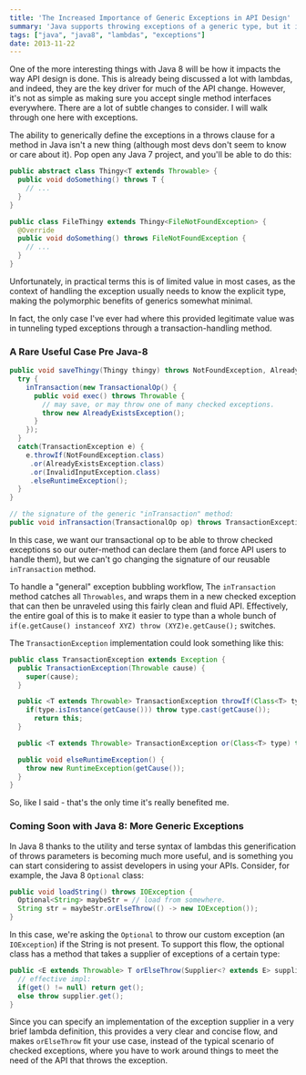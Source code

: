 ```yaml
---
title: 'The Increased Importance of Generic Exceptions in API Design'
summary: 'Java supports throwing exceptions of a generic type, but it is rarely a useful trick. With Java 8, that is changing.'
tags: ["java", "java8", "lambdas", "exceptions"]
date: 2013-11-22
---
```


One of the more interesting things with Java 8 will be how it impacts the way API design is done. This is already being discussed a lot with lambdas, and indeed, they are the key driver for much of the API change. However, it's not as simple as making sure you accept single method interfaces everywhere. There are a lot of subtle changes to consider. I will walk through one here with exceptions.

The ability to generically define the exceptions in a throws clause for a method in Java isn't a new thing (although most devs don't seem to know or care about it). Pop open any Java 7 project, and you'll be able to do this:

```java
public abstract class Thingy<T extends Throwable> {
  public void doSomething() throws T {
    // ...
  }
}

public class FileThingy extends Thingy<FileNotFoundException> {
  @Override
  public void doSomething() throws FileNotFoundException {
    // ...
  }
}
```

Unfortunately, in practical terms this is of limited value in most cases, as the context of handling the exception usually needs to know the explicit type, making the polymorphic benefits of generics somewhat minimal.

In fact, the only case I've ever had where this provided legitimate value was in tunneling typed exceptions through a transaction-handling method.

### A Rare Useful Case Pre Java-8

```java
public void saveThingy(Thingy thingy) throws NotFoundException, AlreadyExistsException, InvalidInputException {
  try {
    inTransaction(new TransactionalOp() {
      public void exec() throws Throwable {
        // may save, or may throw one of many checked exceptions.
        throw new AlreadyExistsException();
      }
    });
  }
  catch(TransactionException e) {
    e.throwIf(NotFoundException.class)
     .or(AlreadyExistsException.class)
     .or(InvalidInputException.class)
     .elseRuntimeException();
  }
}

// the signature of the generic "inTransaction" method:
public void inTransaction(TransactionalOp op) throws TransactionException { ... }
```

In this case, we want our transactional op to be able to throw checked exceptions so our outer-method can declare them (and force API users to handle them), but we can't go changing the signature of our reusable `inTransaction` method.

To handle a "general" exception bubbling workflow, The `inTransaction` method catches all `Throwables`, and wraps them in a new checked exception that can then be unraveled using this fairly clean and fluid API. Effectively, the entire goal of this is to make it easier to type than a whole bunch of `if(e.getCause() instanceof XYZ) throw (XYZ)e.getCause();` switches.

The `TransactionException` implementation could look something like this:

```java
public class TransactionException extends Exception {
  public TransactionException(Throwable cause) {
    super(cause);
  }

  public <T extends Throwable> TransactionException throwIf(Class<T> type) throws T {
    if(type.isInstance(getCause())) throw type.cast(getCause());
      return this;
  }

  public <T extends Throwable> TransactionException or(Class<T> type) throws T { return throwIf(type); }

  public void elseRuntimeException() {
    throw new RuntimeException(getCause());
  }
}
```

So, like I said - that's the only time it's really benefited me.

### Coming Soon with Java 8: More Generic Exceptions

In Java 8 thanks to the utility and terse syntax of lambdas this generification of throws parameters is becoming much more useful, and is something you can start considering to assist developers in using your APIs. Consider, for example, the Java 8 `Optional` class:

```java
public void loadString() throws IOException {
  Optional<String> maybeStr = // load from somewhere.
  String str = maybeStr.orElseThrow(() -> new IOException());
}
```

In this case, we're asking the `Optional` to throw our custom exception (an `IOException`) if the String is not present. To support this flow, the optional class has a method that takes a supplier of exceptions of a certain type:

```java
public <E extends Throwable> T orElseThrow(Supplier<? extends E> supplier) throws E {
  // effective impl:
  if(get() != null) return get();
  else throw supplier.get();
}
```

Since you can specify an implementation of the exception supplier in a very brief lambda definition, this provides a very clear and concise flow, and makes `orElseThrow` fit your use case, instead of the typical scenario of checked exceptions, where you have to work around things to meet the need of the API that throws the exception.

